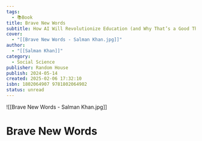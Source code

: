 ```yaml
---
tags:
  - 📚Book
title: Brave New Words
subtitle: How AI Will Revolutionize Education (and Why That’s a Good Thing)
cover:
  - "[[Brave New Words - Salman Khan.jpg]]"
author:
  - "[[Salman Khan]]"
category:
  - Social Science
publisher: Random House
publish: 2024-05-14
created: 2025-02-06 17:32:10
isbn: 1802064907 9781802064902
status: unread
---
```


![[Brave New Words - Salman Khan.jpg]]

# Brave New Words


